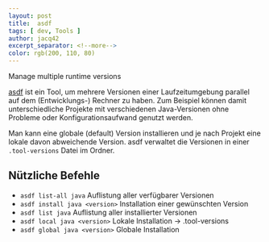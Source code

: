 ```yaml
---
layout: post
title:  asdf
tags: [ dev, Tools ]
author: jacq42
excerpt_separator: <!--more-->
color: rgb(200, 110, 80)
---
```


Manage multiple runtime versions

<!--more-->

[asdf](https://asdf-vm.com/) ist ein Tool, um mehrere Versionen einer Laufzeitumgebung parallel auf dem (Entwicklungs-) Rechner zu haben.
Zum Beispiel können damit unterschiedliche Projekte mit verschiedenen Java-Versionen ohne Probleme oder Konfigurationsaufwand genutzt werden.

Man kann eine globale (default) Version installieren und je nach Projekt eine lokale davon abweichende Version. asdf verwaltet die Versionen in einer `.tool-versions` Datei im Ordner.

## Nützliche Befehle

* `asdf list-all java` Auflistung aller verfügbarer Versionen
* `asdf install java <version>` Installation einer gewünschten Version
* `asdf list java` Auflistung aller installierter Versionen
* `asdf local java <version>` Lokale Installation -> .tool-versions
* `asdf global java <version>` Globale Installation


